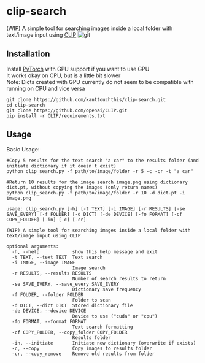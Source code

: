 ﻿# clip-search
(WIP)
A simple tool for searching images inside a local folder with text/image input
using [CLIP](https://github.com/openai/CLIP)
![git](https://user-images.githubusercontent.com/90077736/136822402-f14a7ad4-6d72-4dba-8376-41521141210e.png)
## Installation
Install [PyTorch](https://pytorch.org/get-started/locally/) with GPU support if you want to use GPU  
It works okay on CPU, but is a little bit slower  
Note: Dicts created with GPU currently do not seem to be compatible with running on CPU and vice versa
```
git clone https://github.com/kanttouchthis/clip-search.git
cd clip-search
git clone https://github.com/openai/CLIP.git
pip install -r CLIP/requirements.txt
```

## Usage
Basic Usage:
```
#Copy 5 results for the text search "a car" to the results folder (and initiate dictionary if it doesn't exist)
python clip_search.py -f path/to/image/folder -r 5 -c -cr -t "a car"

#Return 10 results for the image search image.png using dictionary dict.pt, without copying the images (only return names)
python clip_search.py -f path/to/image/folder -r 10 -d dict.pt -i image.png
```
```
usage: clip_search.py [-h] [-t TEXT] [-i IMAGE] [-r RESULTS] [-se SAVE_EVERY] [-f FOLDER] [-d DICT] [-de DEVICE] [-fo FORMAT] [-cf COPY_FOLDER] [-in] [-c] [-cr]

(WIP) A simple tool for searching images inside a local folder with text/image input using CLIP

optional arguments:
  -h, --help            show this help message and exit
  -t TEXT, --text TEXT  Text search
  -i IMAGE, --image IMAGE
                        Image search
  -r RESULTS, --results RESULTS
                        Number of search results to return
  -se SAVE_EVERY, --save_every SAVE_EVERY
                        Dictionary save frequency
  -f FOLDER, --folder FOLDER
                        Folder to scan
  -d DICT, --dict DICT  Stored dictionary file
  -de DEVICE, --device DEVICE
                        Device to use ("cuda" or "cpu")
  -fo FORMAT, --format FORMAT
                        Text search formatting
  -cf COPY_FOLDER, --copy_folder COPY_FOLDER
                        Results folder
  -in, --initiate       Initiate new dictionary (overwrite if exists)
  -c, --copy            Copy images to results folder
  -cr, --copy_remove    Remove old results from folder

```
